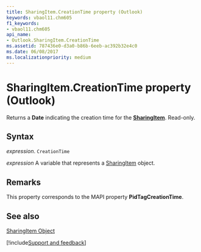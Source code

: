 ```yaml
---
title: SharingItem.CreationTime property (Outlook)
keywords: vbaol11.chm605
f1_keywords:
- vbaol11.chm605
api_name:
- Outlook.SharingItem.CreationTime
ms.assetid: 787436e0-d3a0-b86b-6eeb-ac392b32e4c0
ms.date: 06/08/2017
ms.localizationpriority: medium
---
```



# SharingItem.CreationTime property (Outlook)

Returns a **Date** indicating the creation time for the **[SharingItem](Outlook.SharingItem.md)**. Read-only.


## Syntax

_expression_. `CreationTime`

_expression_ A variable that represents a [SharingItem](Outlook.SharingItem.md) object.


## Remarks

This property corresponds to the MAPI property **PidTagCreationTime**.


## See also


[SharingItem Object](Outlook.SharingItem.md)

[!include[Support and feedback](~/includes/feedback-boilerplate.md)]